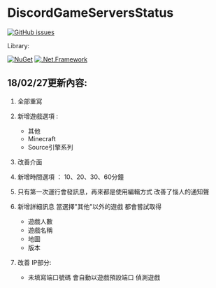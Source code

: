 # DiscordGameServersStatus

[![GitHub issues](https://img.shields.io/github/issues/InterfaceGUI/DiscordGameServersStatus.svg)](https://github.com/InterfaceGUI/DiscordGameServersStatus/issues)

Library:

[![NuGet](https://img.shields.io/myget/discord-net/v/Discord.Net.svg)](https://www.nuget.org/packages/Discord.Net)
[![.Net.Framework](https://img.shields.io/badge/.NET%20Framework-4.6.1-blue.svg)](https://www.microsoft.com/zh-tw/download/details.aspx?id=17718)


## 18/02/27更新內容: ##

1. 全部重寫

1. 新增遊戲選項 :

   - 其他
   - Minecraft
   - Source引擎系列

1. 改善介面
1. 新增時間選項 ： 10、20、30、60分鐘
1. 只有第一次運行會發訊息，再來都是使用編輯方式 改善了惱人的通知聲
1. 新增詳細訊息 當選擇"其他"以外的遊戲 都會嘗試取得 
   - 遊戲人數
   - 遊戲名稱
   - 地圖
   - 版本
1. 改善 IP部分:
    - 未填寫端口號碼 會自動以遊戲預設端口 偵測遊戲
